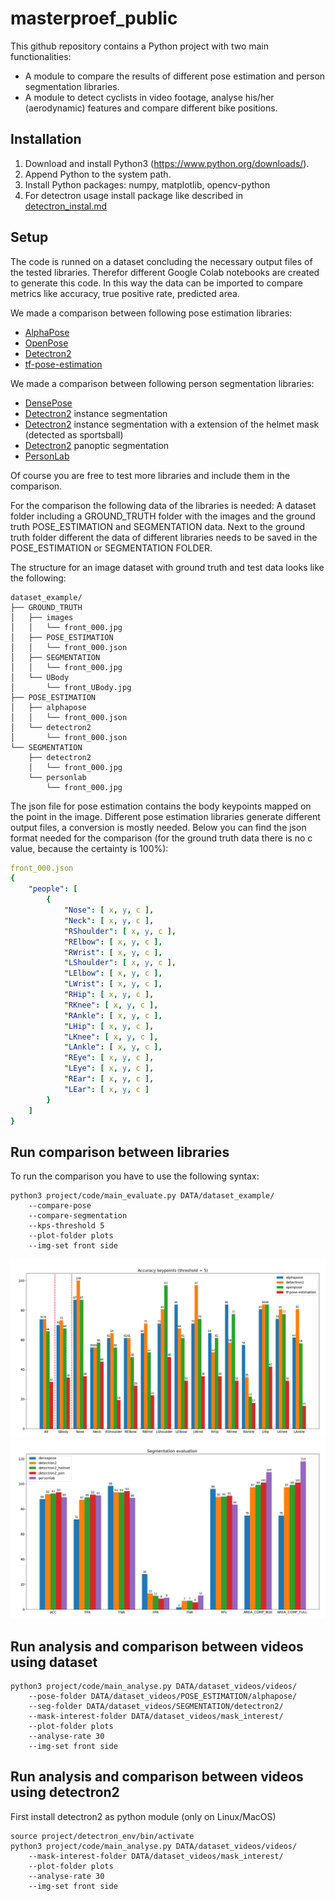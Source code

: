 # masterproef_public

This github repository contains a Python project with two main functionalities: 
* A module to compare the results of different pose estimation and person segmentation libraries.
* A module to detect cyclists in video footage, analyse his/her (aerodynamic) features and compare different bike positions.

## Installation
1. Download and install Python3 (https://www.python.org/downloads/). 
2. Append Python to the system path.
3. Install Python packages: numpy, matplotlib, opencv-python
4. For detectron usage install package like described in [detectron_instal.md](project/detectron_env/detectron_install.md)


## Setup

The code is runned on a dataset concluding the necessary output files of the tested libraries. Therefor different Google Colab notebooks are created to generate this code. In this way the data can be imported to compare metrics like accuracy, true positive rate, predicted area.

We made a comparison between following pose estimation libraries:
* [AlphaPose](https://github.com/MVIG-SJTU/AlphaPose)
* [OpenPose](https://github.com/CMU-Perceptual-Computing-Lab/openpose)
* [Detectron2](https://github.com/facebookresearch/detectron2)
* [tf-pose-estimation](https://github.com/ildoonet/tf-pose-estimation)

We made a comparison between following person segmentation libraries:
* [DensePose](https://github.com/facebookresearch/DensePose)
* [Detectron2](https://github.com/facebookresearch/detectron2) instance segmentation
* [Detectron2](https://github.com/facebookresearch/detectron2) instance segmentation with a extension of the helmet mask (detected as sportsball)
* [Detectron2](https://github.com/facebookresearch/detectron2) panoptic segmentation
* [PersonLab](https://github.com/scnuhealthy/Tensorflow_PersonLab)

Of course you are free to test more libraries and include them in the comparison.

For the comparison the following data of the libraries is needed:
A dataset folder including a GROUND_TRUTH folder with the images and the ground truth POSE_ESTIMATION and SEGMENTATION data.
Next to the ground truth folder different the data of different libraries needs to be saved in the POSE_ESTIMATION or SEGMENTATION FOLDER.

The structure for an image dataset with ground truth and test data looks like the following:
```
dataset_example/
├── GROUND_TRUTH
│   ├── images
│   │   └── front_000.jpg
│   ├── POSE_ESTIMATION
│   │   └── front_000.json
│   ├── SEGMENTATION
│   │   └── front_000.jpg
│   └── UBody
│       └── front_UBody.jpg
├── POSE_ESTIMATION
│   ├── alphapose
│   │   └── front_000.json
│   └── detectron2
│       └── front_000.json
└── SEGMENTATION
    ├── detectron2
    │   └── front_000.jpg
    └── personlab
        └── front_000.jpg
```

The json file for pose estimation contains the body keypoints mapped on the point in the image. Different pose estimation libraries generate different output files, a conversion is mostly needed. Below you can find the json format needed for the comparison (for the ground truth data there is no c value, because the certainty is 100%):

```yaml
front_000.json
{
    "people": [
        {
            "Nose": [ x, y, c ],
            "Neck": [ x, y, c ],
            "RShoulder": [ x, y, c ],
            "RElbow": [ x, y, c ],
            "RWrist": [ x, y, c ],
            "LShoulder": [ x, y, c ],
            "LElbow": [ x, y, c ],
            "LWrist": [ x, y, c ],
            "RHip": [ x, y, c ],
            "RKnee": [ x, y, c ],
            "RAnkle": [ x, y, c ],
            "LHip": [ x, y, c ],
            "LKnee": [ x, y, c ],
            "LAnkle": [ x, y, c ],
            "REye": [ x, y, c ],
            "LEye": [ x, y, c ],
            "REar": [ x, y, c ],
            "LEar": [ x, y, c ]
        }
    ]
}
```

## Run comparison between libraries
To run the comparison you have to use the following syntax:
```
python3 project/code/main_evaluate.py DATA/dataset_example/
    --compare-pose
    --compare-segmentation
    --kps-threshold 5
    --plot-folder plots
    --img-set front side
```

![Pose comparison](plots/evaluation/pose/dataset_example_kps_acc.png)
![Segmentation comparison](plots/evaluation/seg/dataset_example_seg_eval.png)

## Run analysis and comparison between videos using dataset
```
python3 project/code/main_analyse.py DATA/dataset_videos/videos/ 
    --pose-folder DATA/dataset_videos/POSE_ESTIMATION/alphapose/ 
    --seg-folder DATA/dataset_videos/SEGMENTATION/detectron2/ 
    --mask-interest-folder DATA/dataset_videos/mask_interest/
    --plot-folder plots
    --analyse-rate 30
    --img-set front side
```

## Run analysis and comparison between videos using detectron2
First install detectron2 as python module (only on Linux/MacOS)
```
source project/detectron_env/bin/activate
python3 project/code/main_analyse.py DATA/dataset_videos/videos/ 
    --mask-interest-folder DATA/dataset_videos/mask_interest/
    --plot-folder plots
    --analyse-rate 30
    --img-set front side
```
